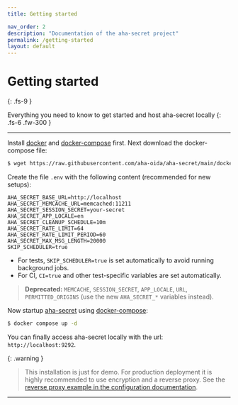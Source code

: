 ```yaml
---
title: Getting started

nav_order: 2
description: "Documentation of the aha-secret project"
permalink: /getting-started
layout: default
---
```


# Getting started
{: .fs-9 }

Everything you need to know to get started and host aha-secret locally
{: .fs-6 .fw-300 }

---

Install [docker] and [docker-compose] first.
Next download the docker-compose file:

```bash
$ wget https://raw.githubusercontent.com/aha-oida/aha-secret/main/docker-compose.yml
```

Create the file `.env` with the following content (recommended for new setups):

```env
AHA_SECRET_BASE_URL=http://localhost
AHA_SECRET_MEMCACHE_URL=memcached:11211
AHA_SECRET_SESSION_SECRET=your-secret
AHA_SECRET_APP_LOCALE=en
AHA_SECRET_CLEANUP_SCHEDULE=10m
AHA_SECRET_RATE_LIMIT=64
AHA_SECRET_RATE_LIMIT_PERIOD=60
AHA_SECRET_MAX_MSG_LENGTH=20000
SKIP_SCHEDULER=true
```

- For tests, `SKIP_SCHEDULER=true` is set automatically to avoid running background jobs.
- For CI, `CI=true` and other test-specific variables are set automatically.

> **Deprecated:** `MEMCACHE`, `SESSION_SECRET`, `APP_LOCALE`, `URL`, `PERMITTED_ORIGINS` (use the new `AHA_SECRET_*` variables instead).

Now startup [aha-secret] using [docker-compose]:

```bash
$ docker compose up -d
```

You can finally access aha-secret locally with the url: `http://localhost:9292`.

{: .warning }
> This installation is just for demo. For production deployment it is highly recommended to use encryption and a reverse proxy. See the [reverse proxy example in the configuration documentation](/configuration/#reverse-proxy).

----

[docker]: https://docs.docker.com/engine/install/
[docker-compose]: https://docs.docker.com/engine/install
[aha-secret]: https://github.com/aha-oida/aha-secret
